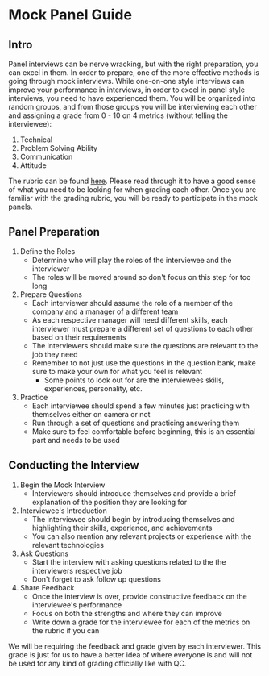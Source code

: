 # Mock Panel Guide

## Intro

Panel interviews can be nerve wracking, but with the right preparation, you can excel in them. In order to prepare, one of the more effective methods is going through mock interviews. While one-on-one style interviews can improve your performance in interviews, in order to excel in panel style interviews, you need to have experienced them. You will be organized into random groups, and from those groups you will be interviewing each other and assigning a grade from 0 - 10 on 4 metrics (without telling the interviewee):

1. Technical
2. Problem Solving Ability
3. Communication
4. Attitude

The rubric can be found [here](https://docs.google.com/spreadsheets/d/12_miXsfut6QOVJi8CeSPG4bL6hcGzGyIun3XrPdhmWc/edit?usp=sharing). Please read through it to have a good sense of what you need to be looking for when grading each other. Once you are familiar with the grading rubric, you will be ready to participate in the mock panels.

## Panel Preparation

1. Define the Roles
    - Determine who will play the roles of the interviewee and the interviewer
    - The roles will be moved around so don't focus on this step for too long
2. Prepare Questions
    - Each interviewer should assume the role of a member of the company and a manager of a different team
    - As each respective manager will need different skills, each interviewer must prepare a different set of questions to each other based on their requirements
    - The interviewers should make sure the questions are relevant to the job they need
    - Remember to not just use the questions in the question bank, make sure to make your own for what you feel is relevant
        - Some points to look out for are the interviewees skills, experiences, personality, etc.
3. Practice
    - Each interviewee should spend a few minutes just practicing with themselves either on camera or not
    - Run through a set of questions and practicing answering them
    - Make sure to feel comfortable before beginning, this is an essential part and needs to be used

## Conducting the Interview

1. Begin the Mock Interview
    - Interviewers should introduce themselves and provide a brief explanation of the position they are looking for
2. Interviewee's Introduction
    - The interviewee should begin by introducing themselves and highlighting their skills, experience, and achievements
    - You can also mention any relevant projects or experience with the relevant technologies
3. Ask Questions
    - Start the interview with asking questions related to the the interviewers respective job
    - Don't forget to ask follow up questions
4. Share Feedback
    - Once the interview is over, provide constructive feedback on the interviewee's performance
    - Focus on both the strengths and where they can improve
    - Write down a grade for the interviewee for each of the metrics on the rubric if you can

We will be requiring the feedback and grade given by each interviewer. This grade is just for us to have a better idea of where everyone is and will not be used for any kind of grading officially like with QC.